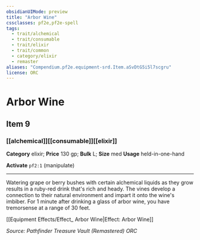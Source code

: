 ```yaml
---
obsidianUIMode: preview
title: "Arbor Wine"
cssclasses: pf2e,pf2e-spell
tags:
  - trait/alchemical
  - trait/consumable
  - trait/elixir
  - trait/common
  - category/elixir
  - remaster
aliases: "Compendium.pf2e.equipment-srd.Item.aSvDtG5i5l7scgru"
license: ORC
---
```

# Arbor Wine
## Item 9
### [[alchemical]][[consumable]][[elixir]]

**Category** elixir; 
**Price** 130 gp; 
**Bulk** L; **Size** med
**Usage** held-in-one-hand

**Activate** `pf2:1` (manipulate)

* * *

Watering grape or berry bushes with certain alchemical liquids as they grow results in a ruby-red drink that's rich and heady. The vines develop a connection to their natural environment and impart it onto the wine's imbiber. For 1 minute after drinking a glass of arbor wine, you have tremorsense at a range of 30 feet.

[[Equipment Effects/Effect_ Arbor Wine|Effect: Arbor Wine]]

*Source: Pathfinder Treasure Vault (Remastered)*
*ORC*